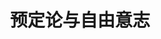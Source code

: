 ---
title: 预定论与自由意志
featured:
  - title: 序
    children:
      - title: 拣选与预定的教义，我们有办法逃避吗？
        url: /post/269192052/
      - title: 教会历史上，两大关于预定教义的阵营
        url: /post/269192056/
  - title: 预定与神的主权
    children:
      - title: 可以一句话简单解释基督教预定论的教义吗？
        url: /post/269192064/
      - title: 神和人，谁大？
        url: /post/269192072/
      - title: 如果上帝掌管『一切』，那么，『罪恶』来自哪里？
        url: /post/269192076/
      - title: 上帝既然知道人会犯罪还要造人，表示上帝不慈爱？
        url: /post/269192092/
      - title: 上帝、得救、每个人？
        url: /post/269192364/
      - title: 上帝有没有能力『保证』『每个人』都得救？
        url: /post/269192388/
      - title: 『神只救一些人，不救其他人』，这不公平？
        url: /post/269192440/
  - title: 预定与自由意志
    children:
      - title: 什么叫自由意志？
        url: /post/269193244/
      - title: 人到底有没有健康完整的自由意志？
        url: /post/269193284/
      - title: 人有信耶稣的天然欲望（自由意志）吗？
        url: /post/269193288/
      - title: 没有寻求神的？真的吗？
        url: /post/269193492/
      - title: 人有行善的自由意志吗？
        url: /post/269193296/
      - title: 尊重人的自由意志，才是真理？
        url: /post/269193364/
      - title: 重生的事上，上帝有抵触人的自由意志吗？
        url: /post/269193384/
      - title: 双重预定
    children:
      - title: 上帝主权行使（预定）的四大方式
        url: /post/269193240/
      - title: 双重预定：积极拣选，消极遗弃
        url: /post/269193936/
      - title: 双重预定中的『遗弃论』，有圣经依据吗？
        url: /post/269193952/
      - title: 脱离『全然堕落』与『拣选』教义的遗弃论，是恐怖大怪兽
        url: /post/269193960/
      - title: 一个比喻解释『消极预定』——–水库开门
        url: /post/269200816/
      - title: 预定必实现，但人应负的责任可没免
        url: /post/269196880/
  - title: 质疑与错误
    children:
      - title: 在信主的事上，神放弃一些主权，让给人的自由意志决定，不行吗？
        url: /post/269193964/
      - title: 上帝『预知』谁不信，所以才『预定』这人不得救？
        url: /post/332871132/
      - title: 当『神愿意万人得救』遇到『很多人终其一生没机会听到福音』时
        url: /post/269193928/
      - title: 因为上帝预定，所以我什么都不用做？
        url: /post/269197440/
      - title: 基督教预定论不是宿命论！
        url: /post/269195344/
      - title: 发问：一切都是预定，这样我们如何祷告呢？
        url: /post/269196436/
      - title: 预定：过去、现在、未来
        url: /post/269195392/
      - title: 一些反预定论的人常见的错误心态
        url: /post/269196892/
      - title: 两种错误碰触预定论的态度一：过度探究
        url: /post/269192080/
      - title: 两种错误碰触预定论的态度二：闭口不言
        url: /post/269192088/
  - title: 总结及伸延阅读
    children:
      - title: 加尔文主义五要点（TULIP）
        url: /post/269193328/
      - title: 发问：关于限定的救赎
        url: /post/269198372/
      - title: 预定论，与其说是神学思想，不如说是信仰告白
        url: /post/269196536/
---